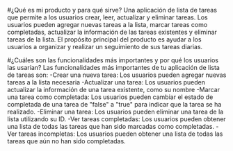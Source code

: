 #¿Qué es mi producto y para qué sirve? 
Una aplicación de lista de tareas que permite a los usuarios crear, leer, actualizar y eliminar tareas. Los usuarios pueden agregar nuevas tareas a la lista, marcar tareas como completadas, actualizar la información de las tareas existentes y eliminar tareas de la lista. El propósito principal del producto es ayudar a los usuarios a organizar y realizar un seguimiento de sus tareas diarias.

#¿Cuáles son las funcionalidades más importantes y por qué los usuarios las usarían? 
Las funcionalidades más importantes de tu aplicación de lista de tareas son:
-Crear una nueva tarea: Los usuarios pueden agregar nuevas tareas a la lista necesaria
-Actualizar una tarea: Los usuarios pueden actualizar la información de una tarea existente, como su nombre
-Marcar una tarea como completada: Los usuarios pueden cambiar el estado de completada de una tarea de "false" a "true" para indicar que la tarea se ha realizado.
-Eliminar una tarea: Los usuarios pueden eliminar una tarea de la lista utilizando su ID.
-Ver tareas completadas: Los usuarios pueden obtener una lista de todas las tareas que han sido marcadas como completadas.
-Ver tareas incompletas: Los usuarios pueden obtener una lista de todas las tareas que aún no han sido completadas.
